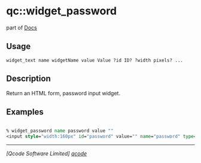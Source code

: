 qc::widget_password
===================

part of [Docs](../index.md)

Usage
-----
`
	widget_text name widgetName value Value ?id ID? ?width pixels? ...
    `

Description
-----------
Return an HTML form, password input widget.

Examples
--------
```tcl

% widget_password name password value "" 
<input style="width:160px" id="password" value="" name="password" type="password">

```

----------------------------------
*[Qcode Software Limited] [qcode]*

[qcode]: http://www.qcode.co.uk "Qcode Software"